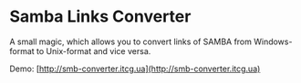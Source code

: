 # Samba Links Converter
A small magic, which allows you to convert links of SAMBA from Windows-format to Unix-format and vice versa.

Demo: [http://smb-converter.itcg.ua](http://smb-converter.itcg.ua)
